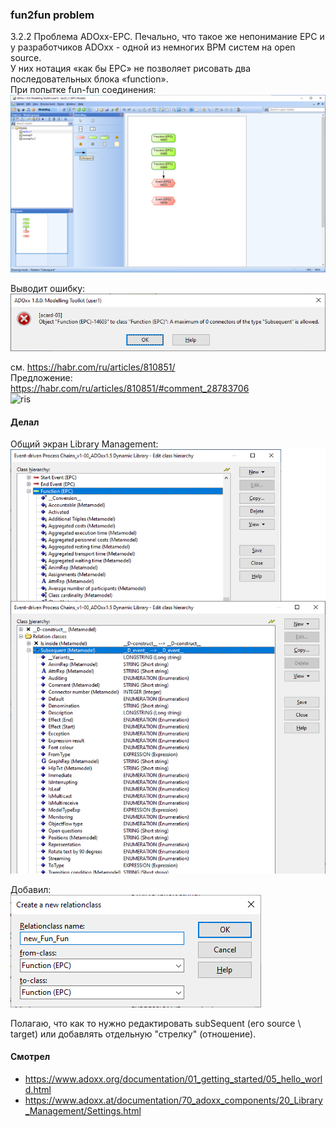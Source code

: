 ### fun2fun problem 
3.2.2 Проблема ADOxx-EPC. Печально, что такое же непонимание ЕРС и у разработчиков ADOxx - одной из немногих BPM систем на open source.   
У них нотация «как бы ЕРС» не позволяет рисовать два последовательных блока «function».  
При попытке fun-fun соединения:  
![ris](https://github.com/bpmbpm/doc/blob/main/BPM/enBPM/ADOxx/problem/pic/ToolKit_v1.png)


Выводит ошибку:  
![ris](https://github.com/bpmbpm/doc/blob/main/BPM/enBPM/ADOxx/problem/pic/Function-Function.png)

см. https://habr.com/ru/articles/810851/  
Предложение:  
https://habr.com/ru/articles/810851/#comment_28783706   
![ris](https://habrastorage.org/r/w1560/getpro/habr/upload_files/49c/da9/209/49cda92099fa2542b0e35e42f22ab730.png)

#### Делал
Общий экран Library Management:  
![ris](https://github.com/bpmbpm/doc/blob/main/BPM/enBPM/ADOxx/problem/pic/Function-Function_3.png)

Добавил:  
![ris](https://github.com/bpmbpm/doc/blob/main/BPM/enBPM/ADOxx/problem/pic/new_rel_1.png)

Полагаю, что как то нужно редактировать subSequent (его source \ target) или добавлять отдельную "стрелку" (отношение). 
#### Смотрел
- https://www.adoxx.org/documentation/01_getting_started/05_hello_world.html
- https://www.adoxx.at/documentation/70_adoxx_components/20_Library_Management/Settings.html

